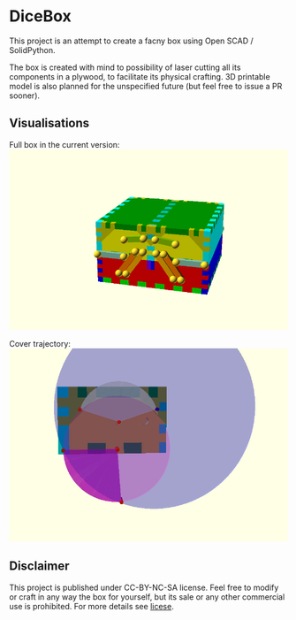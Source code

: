 # DiceBox

This project is an attempt to create a facny box using Open SCAD / SolidPython.

The box is created with mind to possibility of laser cutting all its components in a plywood, to facilitate its physical crafting.
3D printable model is also planned for the unspecified future (but feel free to issue a PR sooner).


## Visualisations

Full box in the current version:
![](https://github.com/dtracz/DiceBox/blob/master/visualizations/box_levered_cover_opening.gif)

Cover trajectory:
![](https://github.com/dtracz/DiceBox/blob/master/visualizations/cover_move.gif)


## Disclaimer

This project is published under CC-BY-NC-SA license.
Feel free to modify or craft in any way the box for yourself, but its sale or any other commercial use is prohibited. For more details see [licese](https://github.com/dtracz/DiceBox/blob/master/LICENSE-CC-BY-NC-SA.md).

